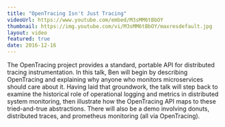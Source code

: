 ```yaml
---
title: "OpenTracing Isn't Just Tracing"
videoUrl: https://www.youtube.com/embed/M3sMM6tBbOY
thumbnail: https://img.youtube.com/vi/M3sMM6tBbOY/maxresdefault.jpg
layout: video
featured: true
date: 2016-12-16
---
```


The OpenTracing project provides a standard, portable API for distributed tracing instrumentation. In this talk, Ben will begin by describing OpenTracing and explaining why anyone who monitors microservices should care about it. Having laid that groundwork, the talk will step back to examine the historical role of operational logging and metrics in distributed system monitoring, then illustrate how the OpenTracing API maps to these tried-and-true abstractions. There will also be a demo involving donuts, distributed traces, and prometheus monitoring (all via OpenTracing).
